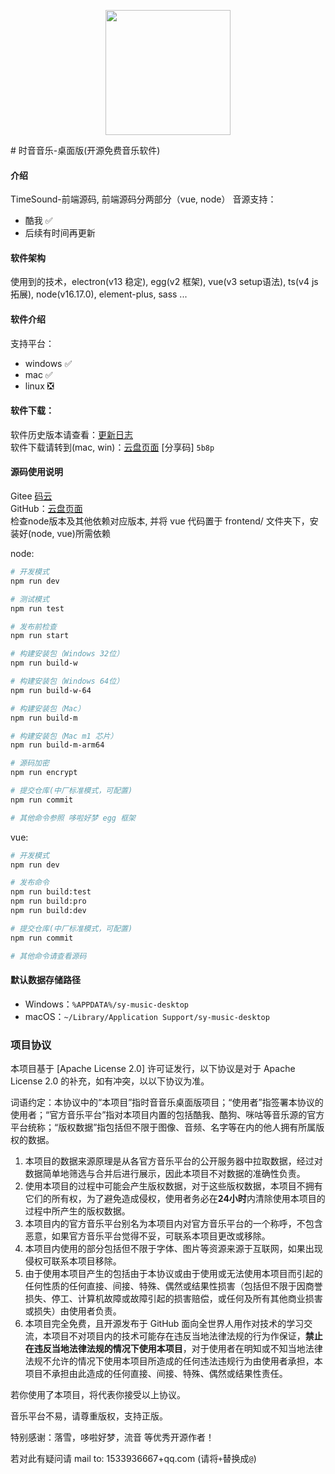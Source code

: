 <p align="center"><a href="https://github.com/AALEI/TimeSound_desktop"><img width="200" src="http://69a6abcce2ff74b954e6b7206.weitshop.com/error.jpg"></a></p>
# 时音音乐-桌面版(开源免费音乐软件)

#### 介绍
TimeSound-前端源码, 前端源码分两部分（vue, node）
音源支持：
  - 酷我 ✅
  - 后续有时间再更新

#### 软件架构
使用到的技术，electron(v13 稳定), egg(v2 框架), vue(v3 setup语法), ts(v4 js拓展), node(v16.17.0), element-plus, sass ...

#### 软件介绍
支持平台：
- windows ✅
- mac ✅
- linux ❎

#### 软件下载：
软件历史版本请查看：[更新日志](https://github.com/AALEI/TimeSound_desktop/blob/main/CHANGELOG.md)<br>
软件下载请转到(mac, win)：[云盘页面](https://www.aliyundrive.com/s/3mLaHpHn4W1) [分享码] `5b8p` <br>

#### 源码使用说明
Gitee [码云](https://gitee.com/reviee_admin/time-music-desktop-version) <br>
GitHub：[云盘页面](https://github.com/AALEI/TimeSound_desktop) <br>
检查node版本及其他依赖对应版本, 并将 vue 代码置于 frontend/ 文件夹下，安装好(node, vue)所需依赖

node:
 ```bash
# 开发模式
npm run dev

# 测试模式
npm run test

# 发布前检查
npm run start

# 构建安装包（Windows 32位）
npm run build-w

# 构建安装包（Windows 64位）
npm run build-w-64

# 构建安装包（Mac）
npm run build-m

# 构建安装包（Mac m1 芯片）
npm run build-m-arm64

# 源码加密
npm run encrypt

# 提交仓库(中厂标准模式，可配置)
npm run commit

# 其他命令参照 哆啦好梦 egg 框架
```


vue:
 ```bash
# 开发模式
npm run dev

# 发布命令
npm run build:test
npm run build:pro
npm run build:dev

# 提交仓库(中厂标准模式，可配置)
npm run commit

# 其他命令请查看源码
```


#### 默认数据存储路径
- Windows：`%APPDATA%/sy-music-desktop`
- macOS：`~/Library/Application Support/sy-music-desktop`


### 项目协议

本项目基于 [Apache License 2.0] 许可证发行，以下协议是对于 Apache License 2.0 的补充，如有冲突，以以下协议为准。

词语约定：本协议中的“本项目”指时音音乐桌面版项目；“使用者”指签署本协议的使用者；“官方音乐平台”指对本项目内置的包括酷我、酷狗、咪咕等音乐源的官方平台统称；“版权数据”指包括但不限于图像、音频、名字等在内的他人拥有所属版权的数据。

1. 本项目的数据来源原理是从各官方音乐平台的公开服务器中拉取数据，经过对数据简单地筛选与合并后进行展示，因此本项目不对数据的准确性负责。
2. 使用本项目的过程中可能会产生版权数据，对于这些版权数据，本项目不拥有它们的所有权，为了避免造成侵权，使用者务必在**24小时**内清除使用本项目的过程中所产生的版权数据。
3. 本项目内的官方音乐平台别名为本项目内对官方音乐平台的一个称呼，不包含恶意，如果官方音乐平台觉得不妥，可联系本项目更改或移除。
4. 本项目内使用的部分包括但不限于字体、图片等资源来源于互联网，如果出现侵权可联系本项目移除。
5. 由于使用本项目产生的包括由于本协议或由于使用或无法使用本项目而引起的任何性质的任何直接、间接、特殊、偶然或结果性损害（包括但不限于因商誉损失、停工、计算机故障或故障引起的损害赔偿，或任何及所有其他商业损害或损失）由使用者负责。
6. 本项目完全免费，且开源发布于 GitHub 面向全世界人用作对技术的学习交流，本项目不对项目内的技术可能存在违反当地法律法规的行为作保证，**禁止在违反当地法律法规的情况下使用本项目**，对于使用者在明知或不知当地法律法规不允许的情况下使用本项目所造成的任何违法违规行为由使用者承担，本项目不承担由此造成的任何直接、间接、特殊、偶然或结果性责任。

若你使用了本项目，将代表你接受以上协议。

音乐平台不易，请尊重版权，支持正版。<br>

特别感谢：落雪，哆啦好梦，流音 等优秀开源作者！<br>

若对此有疑问请 mail to: 1533936667+qq.com (请将`+`替换成`@`)
